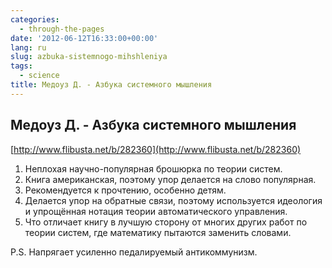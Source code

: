 ```yaml
---
categories:
  - through-the-pages
date: '2012-06-12T16:33:00+00:00'
lang: ru
slug: azbuka-sistemnogo-mihshleniya
tags:
  - science
title: Медоуз Д. - Азбука системного мышления
---
```



## Медоуз Д. - Азбука системного мышления  
[http://www.flibusta.net/b/282360](http://www.flibusta.net/b/282360)  

1. Неплохая научно-популярная брошюрка по теории систем.  
2. Книга американская, поэтому упор делается на слово популярная. 
3. Рекомендуется к прочтению, особенно детям.  
4. Делается упор на обратные связи, поэтому используется идеология и упрощённая нотация теории автоматического управления. 
5. Что отличает книгу в лучшую сторону от многих других работ по теории систем, где математику пытаются заменить словами.

Р.S. Напрягает усиленно педалируемый антикоммунизм.